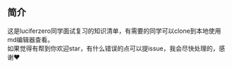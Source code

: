 ## 简介
  这是luciferzero同学面试复习的知识清单，有需要的同学可以clone到本地使用md编辑器查看。  
  如果觉得有帮到你欢迎star，有什么错误的点可以提issue，我会尽快处理的，感谢❤
